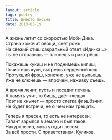 ```yaml
---
layout: article
tags: poetry
title: Вместо письма
date: 2013-05-19
---
```


А жизнь летит со скоростью Моби Дика.<br>
Страна хомячит овощи, сеет рожь.<br>
На свежий стиш сакральный ответ «Иди-ка...»<br>
Ты не отправишь — плюнешь и разотрёшь.<br>

Покажешь кукиш и не поднимешь кипиш,<br>
Почистишь куки, вытрешь сердечный кэш.<br>
Протухший фрэш, конечно, уже не выпьешь.<br>
Уже не клюнешь — впрочем, наживку съешь.<br>

А время лечит, пусть и посадит печень.<br>
А память учит, то бишь, даёт «леща».<br>
Поэт не хнычет — просто слегка флэшбэчит.<br>
Не будет встречи, не о чем нам трещать.<br>

Теперь я пресен, то есть не интересен.<br>
Талант зарылся в землю и был таков.<br>
Накуролесив, муза уходит лесом...<br>
За всё прости. С приветствием, Куликов.
